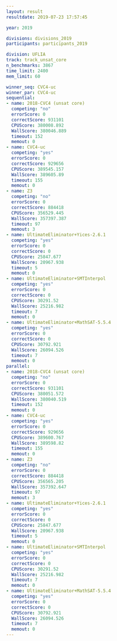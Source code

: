 ```yaml
---
layout: result
resultdate: 2019-07-23 17:57:45

year: 2019

divisions: divisions_2019
participants: participants_2019

division: UFLIA
track: track_unsat_core
n_benchmarks: 3867
time_limit: 2400
mem_limit: 60

winner_seq: CVC4-uc
winner_par: CVC4-uc
sequential:
- name: 2018-CVC4 (unsat core)
  competing: "no"
  errorScore: 0
  correctScore: 931101
  CPUScore: 380008.892
  WallScore: 380046.889
  timeout: 152
  memout: 0
- name: CVC4-uc
  competing: "yes"
  errorScore: 0
  correctScore: 929656
  CPUScore: 389545.157
  WallScore: 389605.89
  timeout: 155
  memout: 0
- name: Z3
  competing: "no"
  errorScore: 0
  correctScore: 884418
  CPUScore: 356529.445
  WallScore: 357397.387
  timeout: 97
  memout: 3
- name: UltimateEliminator+Yices-2.6.1
  competing: "yes"
  errorScore: 0
  correctScore: 0
  CPUScore: 25847.677
  WallScore: 20967.938
  timeout: 5
  memout: 0
- name: UltimateEliminator+SMTInterpol
  competing: "yes"
  errorScore: 0
  correctScore: 0
  CPUScore: 30291.52
  WallScore: 25216.982
  timeout: 7
  memout: 0
- name: UltimateEliminator+MathSAT-5.5.4
  competing: "yes"
  errorScore: 0
  correctScore: 0
  CPUScore: 30792.921
  WallScore: 26094.526
  timeout: 7
  memout: 0
parallel:
- name: 2018-CVC4 (unsat core)
  competing: "no"
  errorScore: 0
  correctScore: 931101
  CPUScore: 380051.572
  WallScore: 380040.519
  timeout: 152
  memout: 0
- name: CVC4-uc
  competing: "yes"
  errorScore: 0
  correctScore: 929656
  CPUScore: 389600.767
  WallScore: 389598.82
  timeout: 155
  memout: 0
- name: Z3
  competing: "no"
  errorScore: 0
  correctScore: 884418
  CPUScore: 356565.205
  WallScore: 357392.647
  timeout: 97
  memout: 3
- name: UltimateEliminator+Yices-2.6.1
  competing: "yes"
  errorScore: 0
  correctScore: 0
  CPUScore: 25847.677
  WallScore: 20967.938
  timeout: 5
  memout: 0
- name: UltimateEliminator+SMTInterpol
  competing: "yes"
  errorScore: 0
  correctScore: 0
  CPUScore: 30291.52
  WallScore: 25216.982
  timeout: 7
  memout: 0
- name: UltimateEliminator+MathSAT-5.5.4
  competing: "yes"
  errorScore: 0
  correctScore: 0
  CPUScore: 30792.921
  WallScore: 26094.526
  timeout: 7
  memout: 0
---
```

